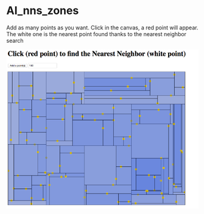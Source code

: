 # AI_nns_zones

Add as many points as you want.
Click in the canvas, a red point will appear.
The white one is the nearest point found thanks to the nearest neighbor search

![alt tag](/screenshot/01.png)

